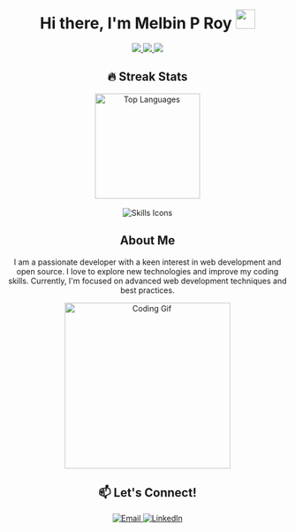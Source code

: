 <h1 align="center">Hi there, I'm Melbin P Roy <img src="https://media.giphy.com/media/hvRJCLFzcasrR4ia7z/giphy.gif" width="35"></h1>

<p align="center">
  <a href="https://img.shields.io/badge/Pronouns-He%2FHim-blue" alt="Pronouns: He/Him">
    <img src="https://img.shields.io/badge/Pronouns-He%2FHim-blue?style=for-the-badge" />
  </a>
  <a href="https://img.shields.io/badge/Interests-Coding%2C%20Open%20Source%2C%20Tech-brightgreen" alt="Interests: Coding, Open Source, Tech">
    <img src="https://img.shields.io/badge/Interests-Coding%2C%20Open%20Source%2C%20Tech-brightgreen?style=for-the-badge" />
  </a>
  <a href="https://img.shields.io/badge/Currently%20Learning-Advanced%20Web%20Development-yellow" alt="Currently Learning: Advanced Web Development">
    <img src="https://img.shields.io/badge/Currently%20Learning-Advanced%20Web%20Development-yellow?style=for-the-badge" />
  </a>
</p>

<h2 align="center">🔥 Streak Stats</h2>

<div align="center">
  <a href="https://github.com/melbinproy2003">
    <picture>
      <source height="190em" media="(prefers-color-scheme: dark)" srcset="https://github-readme-stats.vercel.app/api/top-langs/?username=melbinproy2003&layout=compact&langs_count=6&theme=dark">
      <img height="190em" src="https://github-readme-stats.vercel.app/api/top-langs/?username=melbinproy2003&layout=compact&langs_count=6&theme=dracula" alt="Top Languages"/>
    </picture>
  </a>
</div>
<br/>

<div align="center">
  <img src="https://skillicons.dev/icons?i=html,css,javascript,php,python,django,androidstudio,react,azure" alt="Skills Icons"/>
</div>

<h2 align="center">About Me</h2>

<p align="center">
  I am a passionate developer with a keen interest in web development and open source. I love to explore new technologies and improve my coding skills. Currently, I'm focused on advanced web development techniques and best practices.
</p>

<div align="center">
  <img src="https://media.giphy.com/media/qgQUggAC3Pfv687qPC/giphy.gif" width="300" alt="Coding Gif">
</div>

<h2 align="center">📫 Let's Connect!</h2>

<p align="center">
  <a href="mailto:melbinproy76@gmail.com">
    <img src="https://img.shields.io/badge/-Email-%23EA4335.svg?style=plastic&logo=gmail&logoColor=white" alt="Email">
  </a>
  <a href="https://www.linkedin.com/in/melbin-p-roy">
    <img src="https://img.shields.io/badge/-LinkedIn-blue.svg?style=plastic&logo=linkedin&logoColor=white" alt="LinkedIn">
  </a>
<!--   <a href="https://www.instagram.com/yourusername">
    <img src="https://img.shields.io/badge/Instagram-purple?style=for-the-badge&logo=instagram&logoColor=white" alt="Instagram">
  </a> -->
</p>
